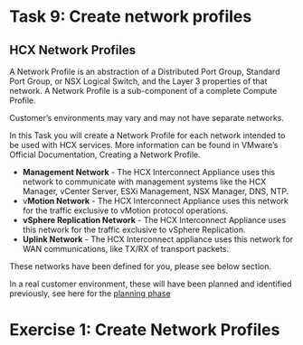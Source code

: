 # Task 9: Create network profiles

## HCX Network Profiles
A Network Profile is an abstraction of a Distributed Port Group, Standard Port Group, or NSX Logical Switch, and the Layer 3 properties of that network. A Network Profile is a sub-component of a complete Compute Profile.

Customer’s environments may vary and may not have separate networks.

In this Task you will create a Network Profile for each network intended to be used with HCX services. More information can be found in VMware’s Official Documentation, Creating a Network Profile.

- **Management Network** - The HCX Interconnect Appliance uses this network to communicate with management systems like the HCX Manager, vCenter Server, ESXi Management, NSX Manager, DNS, NTP.
- v**Motion Network** - The HCX Interconnect Appliance uses this network for the traffic exclusive to vMotion protocol operations.
- **vSphere Replication Network** - The HCX Interconnect Appliance uses this network for the traffic exclusive to vSphere Replication.
- **Uplink Network** - The HCX Interconnect appliance uses this network for WAN communications, like TX/RX of transport packets.

These networks have been defined for you, please see below section.

In a real customer environment, these will have been planned and identified previously, see here for the [planning phase](https://docs.microsoft.com/en-us/azure/azure-vmware/plan-private-cloud-deployment#define-vmware-hcx-network-segments)

# Exercise 1: Create Network Profiles
